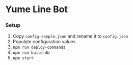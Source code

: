 # Yume Line Bot

### Setup
1. Copy `config-sample.json` and rename it to `config.json`
2. Populate configuration values
3. `npm run deploy-commands`
4. `npm run build-db`
5. `npm start`
